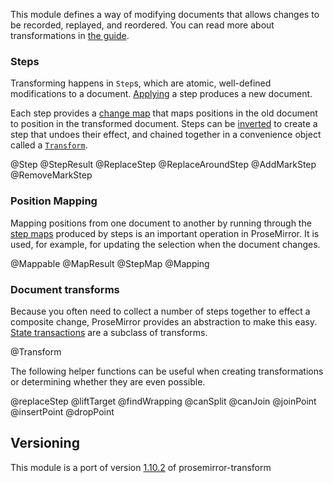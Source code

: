 This module defines a way of modifying documents that allows changes
to be recorded, replayed, and reordered. You can read more about
transformations in [the guide](/docs/guide/#transform).

### Steps

Transforming happens in `Step`s, which are atomic, well-defined
modifications to a document. [Applying](#transform.Step.apply) a step
produces a new document.

Each step provides a [change map](#transform.StepMap) that maps
positions in the old document to position in the transformed document.
Steps can be [inverted](#transform.Step.invert) to create a step that
undoes their effect, and chained together in a convenience object
called a [`Transform`](#transform.Transform).

@Step
@StepResult
@ReplaceStep
@ReplaceAroundStep
@AddMarkStep
@RemoveMarkStep

### Position Mapping

Mapping positions from one document to another by running through the
[step maps](#transform.StepMap) produced by steps is an important
operation in ProseMirror. It is used, for example, for updating the
selection when the document changes.

@Mappable
@MapResult
@StepMap
@Mapping

### Document transforms

Because you often need to collect a number of steps together to effect
a composite change, ProseMirror provides an abstraction to make this
easy. [State transactions](#state.Transaction) are a subclass of
transforms.

@Transform

The following helper functions can be useful when creating
transformations or determining whether they are even possible.

@replaceStep
@liftTarget
@findWrapping
@canSplit
@canJoin
@joinPoint
@insertPoint
@dropPoint

## Versioning
This module is a port of version [1.10.2](https://github.com/ProseMirror/prosemirror-transform/releases/tag/1.10.2)
of prosemirror-transform
